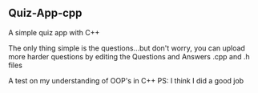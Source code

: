 ## Quiz-App-cpp


A simple quiz app with C++

The only thing simple is the questions...but don't worry, you can upload more harder questions by editing the Questions and Answers .cpp and .h files


A test on my understanding of OOP's in C++
PS: I think I did a good job



